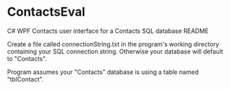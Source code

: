 # ContactsEval
C# WPF Contacts user interface for a Contacts SQL database
README

Create a file called connectionString.txt in the program's working directory containing your SQL connection string. Otherwise your database will default to "Contacts".

Program assumes your "Contacts" database is using a table named "tblContact".
